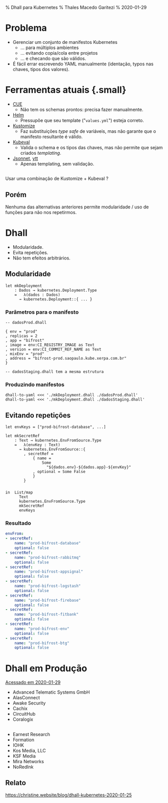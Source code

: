 % Dhall para Kubernetes
% Thales Macedo Garitezi
% 2020-01-29


# Problema

- Gerenciar um conjunto de manifestos Kubernetes
  - ... para múltiplos ambientes
  - ... evitando copia/cola entre projetos
  - ... e checando que são válidos.
- É fácil errar escrevendo YAML manualmente (identação, typos nas
  chaves, tipos dos valores).

# Ferramentas atuais {.small}

- [CUE](https://github.com/cuelang/cue/blob/master/doc/tutorial/kubernetes/README.md)
  - Não tem os schemas prontos: precisa fazer manualmente.
- [Helm](https://helm.sh/)
  - Pressupõe que seu template ("`values.yml`") esteja correto.
- [Kustomize](https://kustomize.io/)
  - Faz substituições _type safe_ de variáveis, mas não garante que o
    manifesto resultante é válido.
- [Kubeval](https://kubeval.instrumenta.dev/)
  - Valida o schema e os tipos das chaves, mas não permite que sejam
    criados _templating_.
- [Jsonnet](https://jsonnet.org/), [ytt](https://get-ytt.io/)
  - Apenas templating, sem validação.

##

Usar uma combinação de Kustomize + Kubeval ?

## Porém

Nenhuma das alternativas anteriores permite modularidade / uso de
funções para não nos repetirmos.

# Dhall

- Modularidade.
- Evita repetições.
- Não tem efeitos arbitrários.

## Modularidade

```{.dhall}
let mkDeployment
    : Dados → kubernetes.Deployment.Type
    =   λ(dados : Dados)
      → kubernetes.Deployment::{ ... }
```

### Parâmetros para o manifesto

```{.dhall}
-- dadosProd.dhall

{ env = "prod"
, replicas = 2
, app = "bifrost"
, image = env:CI_REGISTRY_IMAGE as Text
, version = env:CI_COMMIT_REF_NAME as Text
, mixEnv = "prod"
, address = "bifrost-prod.saopaulo.kube.xerpa.com.br"
}

-- dadosStaging.dhall tem a mesma estrutura
```

### Produzindo manifestos

```{.shell}
dhall-to-yaml <<< './mkDeployment.dhall ./dadosProd.dhall'
dhall-to-yaml <<< './mkDeployment.dhall ./dadosStaging.dhall'
```

## Evitando repetições

```{.dhall .number-lines}
let envKeys = ["prod-bifrost-database", ...]

let mkSecretRef
    : Text → kubernetes.EnvFromSource.Type
    =   λ(envKey : Text)
      → kubernetes.EnvFromSource::{
        , secretRef =
            { name =
                Some
                  "${dados.env}-${dados.app}-${envKey}"
            , optional = Some False
            }
        }
```

###

```{.dhall .number-lines}
in  List/map
      Text
      kubernetes.EnvFromSource.Type
      mkSecretRef
      envKeys
```

### Resultado

```{.yaml .number-lines}
envFrom:
- secretRef:
    name: "prod-bifrost-database"
    optional: false
- secretRef:
    name: "prod-bifrost-rabbitmq"
    optional: false
- secretRef:
    name: "prod-bifrost-appsignal"
    optional: false
- secretRef:
    name: "prod-bifrost-logstash"
    optional: false
- secretRef:
    name: "prod-bifrost-firebase"
    optional: false
- secretRef:
    name: "prod-bifrost-fitbank"
    optional: false
- secretRef:
    name: "prod-bifrost-env"
    optional: false
- secretRef:
    name: "prod-bifrost-btg"
    optional: false
```

# Dhall em Produção

[Acessado em 2020-01-29](https://docs.dhall-lang.org/discussions/Dhall-in-production.html)

- Advanced Telematic Systems GmbH
- AlasConnect
- Awake Security
- Cachix
- CircuitHub
- Coralogix

##

- Earnest Research
- Formation
- IOHK
- Kos Media, LLC
- KSF Media
- Mira Networks
- NoRedInk

## Relato

https://christine.website/blog/dhall-kubernetes-2020-01-25
